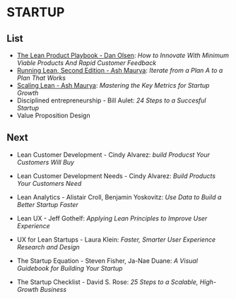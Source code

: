 # STARTUP

## List 
- [The Lean Product Playbook - Dan Olsen](./lean-product-playbook.md): *How to Innovate With Minimum Viable Products And Rapid Customer Feedback*
- [Running Lean, Second Edition - Ash Maurya](./running-lean-2ed.md): *Iterate from a Plan A to a Plan That Works*
- [Scaling Lean - Ash Maurya](./scaling-lean.md): *Mastering the Key Metrics for Startup Growth*
- Disciplined entrepreneurship - Bill Aulet: *24 Steps to a Succesful Startup*
- Value Proposition Design

## Next
- Lean Customer Development - Cindy Alvarez: *build Producst Your Customers Will Buy*
- Lean Customer Development Needs - Cindy Alvarez: *Build Products Your Customers Need*
- Lean Analytics - Alistair Croll, Benjamin Yoskovitz: *Use Data to Build a Better Startup Faster*
- Lean UX - Jeff Gothelf: *Applying Lean Principles to Improve User Experience*
- UX for Lean Startups - Laura Klein: *Faster, Smarter User Experience Research and Design*

- The Startup Equation - Steven Fisher, Ja-Nae Duane: *A Visual Guidebook for Building Your Startup*
- The Startup Checklist - David S. Rose: *25 Steps to a Scalable, High-Growth Business*
